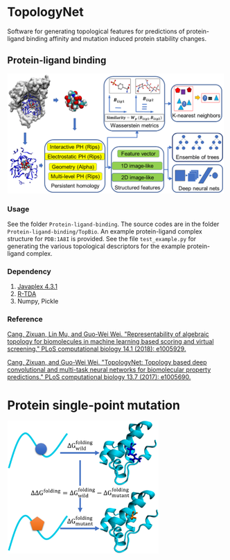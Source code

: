 # TopologyNet
Software for generating topological features for predictions of protein-ligand binding affinity and mutation induced protein stability changes.

## Protein-ligand binding
<img src="https://github.com/WeilabMSU/TopologyNet/blob/master/fig/binding_figure.PNG" width="500">

### Usage
See the folder ``Protein-ligand-binding``. The source codes are in the folder ``Protein-ligand-binding/TopBio``. An example protein-ligand complex structure for ``PDB:1A8I`` is provided. See the file ``test_example.py`` for generating the various topological descriptors for the example protein-ligand complex.

### Dependency
1. [Javaplex 4.3.1](https://github.com/appliedtopology/javaplex/releases/tag/4.3.1)
2. [R-TDA](https://cran.r-project.org/web/packages/TDA/index.html)
3. Numpy, Pickle

### Reference
[Cang, Zixuan, Lin Mu, and Guo-Wei Wei. "Representability of algebraic topology for biomolecules in machine learning based scoring and virtual screening." PLoS computational biology 14.1 (2018): e1005929.](https://journals.plos.org/ploscompbiol/article?id=10.1371/journal.pcbi.1005929)

[Cang, Zixuan, and Guo-Wei Wei. "TopologyNet: Topology based deep convolutional and multi-task neural networks for biomolecular property predictions." PLoS computational biology 13.7 (2017): e1005690.](https://journals.plos.org/ploscompbiol/article?id=10.1371/journal.pcbi.1005690)

# Protein single-point mutation
<img src="https://github.com/WeilabMSU/TopologyNet/blob/master/fig/mutation_figure.PNG" width="350">

